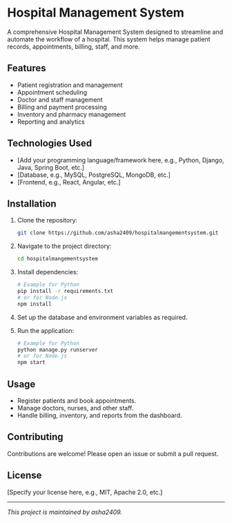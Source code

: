 # Hospital Management System

A comprehensive Hospital Management System designed to streamline and automate the workflow of a hospital. This system helps manage patient records, appointments, billing, staff, and more.
## Features

- Patient registration and management
- Appointment scheduling
- Doctor and staff management
- Billing and payment processing
- Inventory and pharmacy management
- Reporting and analytics

## Technologies Used

- [Add your programming language/framework here, e.g., Python, Django, Java, Spring Boot, etc.]
- [Database, e.g., MySQL, PostgreSQL, MongoDB, etc.]
- [Frontend, e.g., React, Angular, etc.]

## Installation

1. Clone the repository:
    ```bash
    git clone https://github.com/asha2409/hospitalmangementsystem.git
    ```
2. Navigate to the project directory:
    ```bash
    cd hospitalmangementsystem
    ```
3. Install dependencies:
    ```bash
    # Example for Python
    pip install -r requirements.txt
    # or for Node.js
    npm install
    ```
4. Set up the database and environment variables as required.

5. Run the application:
    ```bash
    # Example for Python
    python manage.py runserver
    # or for Node.js
    npm start
    ```

## Usage

- Register patients and book appointments.
- Manage doctors, nurses, and other staff.
- Handle billing, inventory, and reports from the dashboard.

## Contributing

Contributions are welcome! Please open an issue or submit a pull request.

## License

[Specify your license here, e.g., MIT, Apache 2.0, etc.]

---

*This project is maintained by asha2409.*

